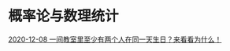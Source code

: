 # 概率论与数理统计

[2020-12-08 一间教室里至少有两个人在同一天生日？来看看为什么！](https://ty-oliver.github.io/Math/Probability-Statistics/生日问题.html)

